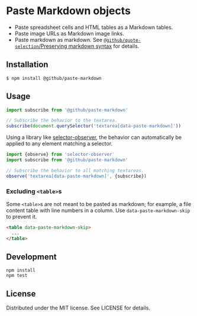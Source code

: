 # Paste Markdown objects

- Paste spreadsheet cells and HTML tables as a Markdown tables.
- Paste image URLs as Markdown image links.
- Paste markdown as markdown. See [`@github/quote-selection`/Preserving markdown syntax](https://github.com/github/quote-selection/tree/9ae5f88f5bc3021f51d2dc9981eca83ce7cfe04f#preserving-markdown-syntax) for details.

## Installation

```
$ npm install @github/paste-markdown
```

## Usage

```js
import subscribe from '@github/paste-markdown'

// Subscribe the behavior to the textarea.
subscribe(document.querySelector('textarea[data-paste-markdown]'))
```

Using a library like [selector-observer][so], the behavior can automatically
be applied to any element matching a selector.

[so]: https://github.com/josh/selector-observer

```js
import {observe} from 'selector-observer'
import subscribe from '@github/paste-markdown'

// Subscribe the behavior to all matching textareas.
observe('textarea[data-paste-markdown]', {subscribe})
```

### Excluding `<table>`s

Some `<table>`s are not meant to be pasted as markdown; for example, a file content table with line numbers in a column. Use `data-paste-markdown-skip` to prevent it.

```html
<table data-paste-markdown-skip>
  ...
</table>
```

## Development

```
npm install
npm test
```

## License

Distributed under the MIT license. See LICENSE for details.

